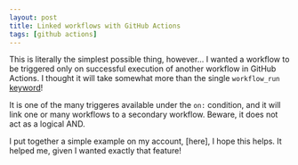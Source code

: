 ```yaml
---
layout: post
title: Linked workflows with GitHub Actions
tags: [github actions]
---
```

This is literally the simplest possible thing, however... I wanted a workflow to be triggered only on successful execution of another workflow in GitHub Actions. I thought it will take somewhat more than the single `workflow_run` [keyword](https://docs.github.com/en/actions/using-workflows/events-that-trigger-workflows#workflow_run)!

It is one of the many triggeres available under the `on:` condition, and it will link one or many workflows to a secondary workflow. Beware, it does not act as a logical AND.

I put together a simple example on my account, [here], I hope this helps. It helped me, given I wanted exactly that feature!